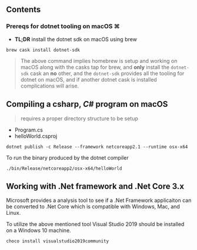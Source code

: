 <a id="contents"></a>

## Contents



### Prereqs for dotnet tooling on macOS ⌘

- **TL;DR** install the dotnet sdk on macOS using brew

```shell
brew cask install dotnet-sdk
```

> The above command implies homebrew is setup and working on macOS along with the casks tap for brew, and **only** install the `dotnet-sdk` cask an **no** other, and the `dotnet-sdk` provides all the tooling for dotnet on macOS, and if another dotnet cask is installed complications will arise.


## Compiling a csharp, _C#_ program on macOS

> requires a proper directory structure to be setup

- Program.cs
- helloWorld.csproj

```shell
dotnet publish -c Release --framework netcoreapp2.1 --runtime osx-x64
```

To run the binary produced by the dotnet compiler

```shell
./bin/Release/netcoreapp2/osx-x64/helloWorld
```

## Working with .Net framework and .Net Core 3.x

Microsoft provides a analysis tool to see if a .Net Framework applicaiton can be converted to .Net Core which is compatible with Windows, Mac, and Linux.

To utilize the above mentioned tool Visual Studio 2019 should be installed on a Windows 10 machine.

```shell
choco install visualstudio2019community
```


